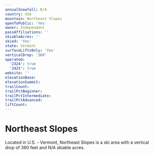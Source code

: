 ```yaml
---
annualSnowfall: N/A
country: USA
mountain: Northeast Slopes
openToPublic: 'Yes'
owner: Independent
passAffiliations: ''
skiableAcres: ''
skied: 'Yes'
state: Vermont
surfaceLiftsOnly: 'Yes'
verticalDrop: '360'
operated:
  '2324': true
  '2425': true
website: ''
elevationBase:
elevationSummit:
trailCount:
trailPctBeginner:
trailPctIntermediate:
trailPctAdvanced:
liftCount:
---
```



# Northeast Slopes

Located in U.S. - Vermont, Northeast Slopes is a ski area with a vertical drop of 360 feet and N/A skiable acres.
